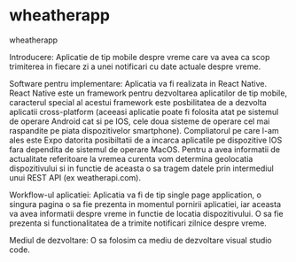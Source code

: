 # wheatherapp
wheatherapp


Introducere:
Aplicatie de tip mobile despre vreme care va avea ca scop trimiterea in fiecare
zi a unei notificari cu date actuale despre vreme.

Software pentru implementare:
Aplicatia va fi realizata in React Native. React Native este un framework pentru
dezvoltarea aplicatilor de tip mobile, caracterul special al acestui framework este
posbilitatea de a dezvolta aplicatii cross-platform (aceeasi aplicatie poate fi folosita
atat pe sistemul de operare Android cat si pe IOS, cele doua sisteme de operare cel
mai raspandite pe piata dispozitivelor smartphone).
Compliatorul pe care l-am ales este Expo datorita posibiltatii de a incarca aplicatile
pe dispozitive IOS fara dependita de sistemul de operare MacOS.
Pentru a avea informatii de actualitate referitoare la vremea curenta vom
determina geolocatia dispozitivului si in functie de aceasta o sa tragem datele prin
intermediul unui REST API (ex weatherapi.com).

Workflow-ul aplicatiei:
Aplicatia va fi de tip single page application, o singura pagina o sa fie prezenta in
momentul pornirii aplicatiei, iar aceasta va avea informatii despre vreme in functie
de locatia dispozitivului.
O sa fie prezenta si functionalitatea de a trimite notificari zilnice despre vreme.

Mediul de dezvoltare:
O sa folosim ca mediu de dezvoltare visual studio code.
